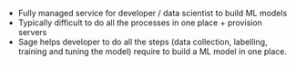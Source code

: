 - Fully managed service for developer / data scientist to build ML models
- Typically difficult to do all the processes in one place + provision servers
- Sage helps developer to do all the steps  (data collection, labelling, training and tuning the model) require to build a ML model in one place.